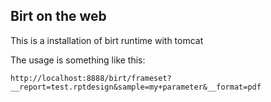 Birt on the web
---------------

This is a installation of birt runtime with tomcat

The usage is something like this:

```
http://localhost:8888/birt/frameset?__report=test.rptdesign&sample=my+parameter&__format=pdf

```
